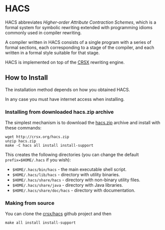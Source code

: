 HACS
====

HACS abbreviates *Higher-order Attribute Contraction Schemes*, which
is a formal system for symbolic rewriting extended with programming
idioms commonly used in compiler rewriting.

A compiler written in HACS consists of a single program with a series
of formal sections, each corresponding to a stage of the compiler, and
each written in a formal style suitable for that stage.

HACS is implemented on top of the [CRSX](http://crsx.org) rewriting
engine.


How to Install
----

The installation method depends on how you obtained HACS.

In any case you must have internet access when installing.

### Installing from downloaded hacs.zip archive

The simplest mechanism is to download the
[hacs.zip](http://crsx.org/hacs.zip) archive and install with
these commands:

```
wget http://crsx.org/hacs.zip
unzip hacs.zip
make -C hacs all install install-support
```

This creates the following directories (you can change the default `prefix=$HOME/.hacs` if you wish):

* `$HOME/.hacs/bin/hacs` - the main executable shell script.
* `$HOME/.hacs/lib/hacs` - directory with utility binaries.
* `$HOME/.hacs/share/hacs` - directory with non-binary utility files.
* `$HOME/.hacs/share/java` - directory with Java libraries.
* `$HOME/.hacs/share/doc/hacs` - directory with documentation.


### Making from source

You can clone the [crsx/hacs](https://github.com/crsx/hacs) github
project and then

```
make all install install-support
```
